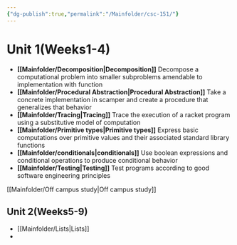 ```yaml
---
{"dg-publish":true,"permalink":"/Mainfolder/csc-151/"}
---
```


# Unit 1(Weeks1-4)
- **[[Mainfolder/Decomposition\|Decomposition]]** Decompose a computational problem into smaller subproblems amendable to implementation with function
- **[[Mainfolder/Procedural Abstraction\|Procedural Abstraction]]** Take a concrete implementation in scamper and create a procedure that generalizes that behavior
- **[[Mainfolder/Tracing\|Tracing]]** Trace the execution of a racket program using a substitutive model of computation
- **[[Mainfolder/Primitive types\|Primitive types]]** Express basic computations over primitive values and their associated standard library functions
- **[[Mainfolder/conditionals\|conditionals]]** Use boolean expressions and conditional operations to produce conditional behavior
- **[[Mainfolder/Testing\|Testing]]** Test programs according to good software engineering principles

[[Mainfolder/Off campus study\|Off campus study]]

## Unit 2(Weeks5-9)
- [[Mainfolder/Lists\|Lists]]
- 